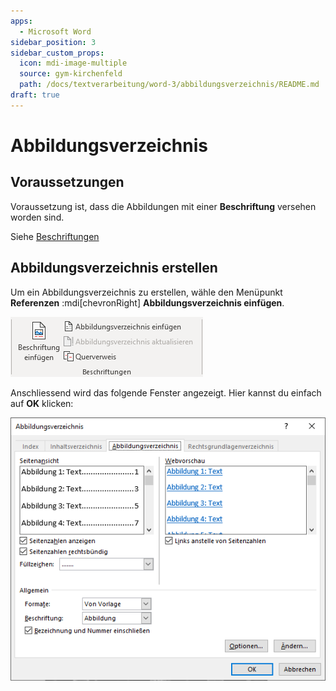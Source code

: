 ```yaml
---
apps:
  - Microsoft Word
sidebar_position: 3
sidebar_custom_props:
  icon: mdi-image-multiple
  source: gym-kirchenfeld
  path: /docs/textverarbeitung/word-3/abbildungsverzeichnis/README.md
draft: true
---
```


# Abbildungsverzeichnis



## Voraussetzungen

Voraussetzung ist, dass die Abbildungen mit einer **Beschriftung** versehen worden sind.

Siehe [Beschriftungen](../../word-1/beschriftungen/)

## Abbildungsverzeichnis erstellen

Um ein Abbildungsverzeichnis zu erstellen, wähle den Menüpunkt __Referenzen__ :mdi[chevronRight] __Abbildungsverzeichnis&nbsp;einfügen__.

![](./menue-beschriftungen.png)

Anschliessend wird das folgende Fenster angezeigt. Hier kannst du einfach auf __OK__ klicken:

![](./abbildungsverzeichnis-einfuegen.png)
